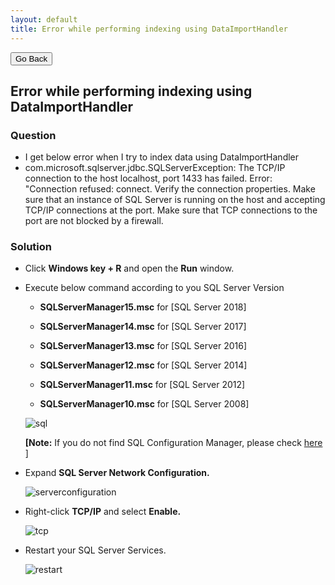```yaml
---
layout: default
title: Error while performing indexing using DataImportHandler
---
```

<div class="backtoprevpage">
  <button id="backButton">Go Back</button>
</div>
<div class="page-title">
  <h2>Error while performing indexing using DataImportHandler</h2>
</div>
<div class="sub-section">
  <div class="sub-title">
    <h3>
      <span>Question</span>
    </h3>
  </div>
  <div class="section-content">
    <ul class="subinfo-badges">
      <li>I get below error when I try to index data using DataImportHandler</li>
      <li>com.microsoft.sqlserver.jdbc.SQLServerException: The TCP/IP connection to the host localhost, port 1433 has failed. Error: "Connection refused: connect. Verify the connection properties. Make sure that an instance of SQL Server is running on the host and accepting TCP/IP connections at the port. Make sure that TCP connections to the port are not blocked by a firewall.</li>
    </ul>
  </div>
</div> 
<div class="sub-section">
  <div class="sub-title">
    <h3>
      <span>Solution</span>
    </h3>
  </div>
  <div class="section-content">
    <ul class="info-badges">
      <li>
        <p>Click <strong>Windows key + R</strong> and open the <strong>Run</strong> window.</p>
      </li>
      <li>
        <div class="subinfo-title">
          <p>Execute below command according to you SQL Server Version</p>
        </div>
        <div class="subinfo-content">
          <ul class="subinfo-badges">
            <li><p><strong>SQLServerManager15.msc</strong> for [SQL Server 2018]</p></li>
            <li><p><strong>SQLServerManager14.msc</strong> for [SQL Server 2017]</p></li>
            <li><p><strong>SQLServerManager13.msc</strong> for [SQL Server 2016]</p></li>
            <li><p><strong>SQLServerManager12.msc</strong> for [SQL Server 2014]</p></li>
            <li><p><strong>SQLServerManager11.msc</strong> for [SQL Server 2012]</p></li>
            <li><p><strong>SQLServerManager10.msc</strong> for [SQL Server 2008]</p></li>
          </ul>
          <div class="product-img">
            <img src="/nopaccelerateplus/assets/images/sql.png" alt="sql" />
          </div>
          <p><strong>[Note:</strong> If you do not find SQL Configuration Manager,  please check <a href="https://stackoverflow.com/questions/9844771/sql-server-configuration-manager-cannot-be-found" target="_blank">here</a> ]</p>
        </div>
      </li>
      <li>
        <div class="subinfo-title">
          <p>Expand <strong>SQL Server Network Configuration.</strong></p>
        </div>
        <div class="subinfo-content">
          <div class="product-img">
            <img src="/nopaccelerateplus/assets/images/serverconfiguration.png" alt="serverconfiguration" />
          </div>
        </div>
      </li>
      <li>
        <div class="subinfo-title">
          <p>Right-click <strong>TCP/IP</strong> and  select <strong>Enable.</strong></p>
        </div>
        <div class="subinfo-content">
          <div class="product-img">
            <img src="/nopaccelerateplus/assets/images/tcp.png" alt="tcp" />
          </div>
        </div>
      </li>
      <li>
        <div class="subinfo-title">
          <p>Restart your SQL Server Services.</p>
        </div>
        <div class="subinfo-content">
          <div class="product-img">
            <img src="/nopaccelerateplus/assets/images/restart.png" alt="restart" />
          </div>
        </div>
      </li>
    </ul>
  </div>
</div>  
